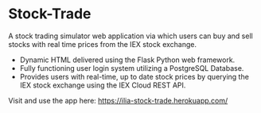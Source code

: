 # Stock-Trade
A stock trading simulator web application via which users can buy and sell stocks with real time prices from the IEX stock exchange. 

- Dynamic HTML delivered using the Flask Python web framework.
- Fully functioning user login system utilizing a PostgreSQL Database.
- Provides users with real-time, up to date stock prices by querying the IEX stock exchange using the IEX Cloud REST API.

Visit and use the app here:
https://ilia-stock-trade.herokuapp.com/
